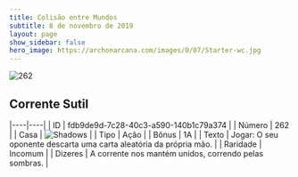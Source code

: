 ```yaml
---
title: Colisão entre Mundos
subtitle: 8 de novembro de 2019
layout: page
show_sidebar: false
hero_image: https://archonarcana.com/images/0/07/Starter-wc.jpg
---
```


![262](https://cdn.keyforgegame.com/media/card_front/pt/452_262_7WG8C8P4FXGR_pt.png)

## Corrente Sutil

|----|----|
| ID | fdb9de9d-7c28-40c3-a590-140b1c79a374 |
| Número | 262 |
| Casa | ![Shadows](https://archonarcana.com/images/thumb/e/ee/Shadows.png/22px-Shadows.png "Sombras") |
| Tipo | Ação |
| Bônus | 1A |
| Texto | Jogar: O seu oponente descarta uma carta aleatória da própria mão. |
| Raridade | Incomum |
| Dizeres | A corrente nos mantém unidos,  correndo pelas sombras. |
